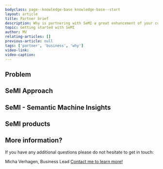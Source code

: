 ```yaml
---
bodyclass: page--knowledge-base knowledge-base--start
layout: article
title: Partner brief
description: Why is partnering with SeMI a great enhancement of your current business offerings? In this primer you will learn why SeMI is so valuable for your business.
topic: Getting started with SeMI
author: MV
relating-articles: []
previous-article: null
tags: ['partner', 'business', 'why']
video-link: 
video-caption: 
---
```


## Problem

## SeMI Approach

## SeMI - Semantic Machine Insights

## SeMI products

## More information?
If you have any additional questions please do not hesitate to get in touch:

Micha Verhagen, Business Lead
[Contact me to learn more!](mailto:micha@semi.network)
